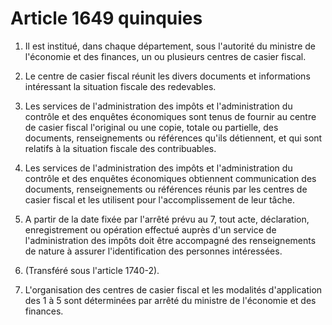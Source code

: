 # Article 1649 quinquies

1. Il est institué, dans chaque département, sous l'autorité du ministre de l'économie et des finances, un ou plusieurs
centres de casier fiscal.

2. Le centre de casier fiscal réunit les divers documents et informations intéressant la situation fiscale des redevables.

3. Les services de l'administration des impôts et l'administration du contrôle et des enquêtes économiques sont tenus de
fournir au centre de casier fiscal l'original ou une copie, totale ou partielle, des documents, renseignements ou références
qu'ils détiennent, et qui sont relatifs à la situation fiscale des contribuables.

4. Les services de l'administration des impôts et l'administration du contrôle et des enquêtes économiques obtiennent
communication des documents, renseignements ou références réunis par les centres de casier fiscal et les utilisent pour
l'accomplissement de leur tâche.

5. A partir de la date fixée par l'arrêté prévu au 7, tout acte, déclaration, enregistrement ou opération effectué auprès
d'un service de l'administration des impôts doit être accompagné des renseignements de nature à assurer l'identification des
personnes intéressées.

6. (Transféré sous l'article 1740-2).

7. L'organisation des centres de casier fiscal et les modalités d'application des 1 à 5 sont déterminées par arrêté du
ministre de l'économie et des finances.

